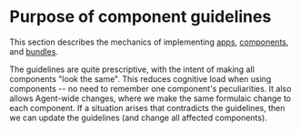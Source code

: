 # Purpose of component guidelines

This section describes the mechanics of implementing [apps](defining-apps.md), [components](defining-components.md), and [bundles](defining-bundles.md).

The guidelines are quite prescriptive, with the intent of making all components "look the same". This reduces cognitive load when using components -- no need to remember one component's peculiarities. It also allows Agent-wide changes, where we make the same formulaic change to each component. If a situation arises that contradicts the guidelines, then we can update the guidelines (and change all affected components).
